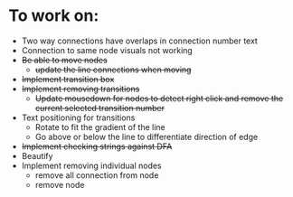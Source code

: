 # To work on:
* Two way connections have overlaps in connection number text
* Connection to same node visuals not working
* ~~Be able to move nodes~~
  * ~~update the line connections when moving~~
* ~~Implement transition box~~
* ~~Implement removing transitions~~
  * ~~Update mousedown for nodes to detect right click and remove the current selected transition number~~
* Text positioning for transitions
  * Rotate to fit the gradient of the line
  * Go above or below the line to differentiate direction of edge
* ~~Implement checking strings against DFA~~
* Beautify
* Implement removing individual nodes
  * remove all connection from node
  * remove node
